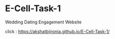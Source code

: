 # E-Cell-Task-1
Wedding Dating Engagement Website

click : https://akshatbijronia.github.io/E-Cell-Task-1/
